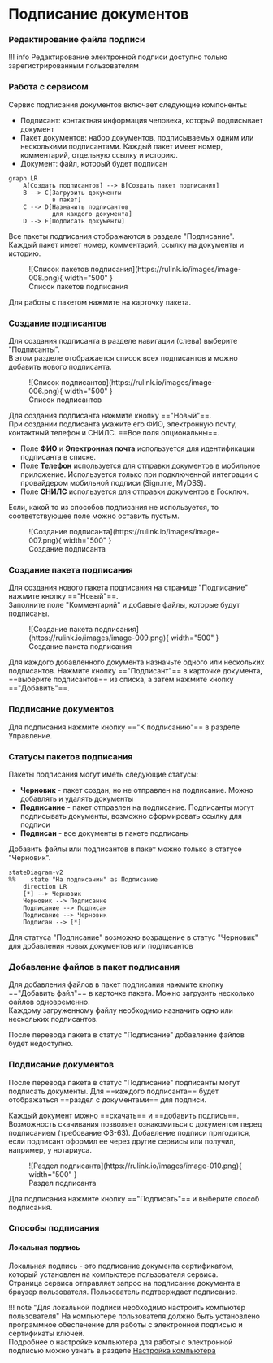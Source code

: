 ﻿# Подписание документов

### Редактирование файла подписи
!!! info
    Редактирование электронной подписи доступно только зарегистрированным пользователям

### Работа с сервисом
Сервис подписания документов включает следующие компоненты:

- Подписант: контактная информация человека, который подписывает документ  
- Пакет документов: набор документов, подписываемых одним или несколькими подписантами. Каждый пакет имеет номер, комментарий, отдельную ссылку и историю. 
- Документ: файл, который будет подписан  

```mermaid
graph LR
    A[Создать подписантов] --> B[Создать пакет подписания]
    B --> C[Загрузить документы
            в пакет]
    C --> D[Назначить подписантов
            для каждого документа]
    D --> E[Подписать документы]
```

Все пакеты подписания отображаются в разделе "Подписание".  
Каждый пакет имеет номер, комментарий, ссылку на документы и историю.

<figure markdown="span">
  ![Список пакетов подписания](https://rulink.io/images/image-008.png){ width="500" }
  <figcaption>Список пакетов подписания</figcaption>
</figure>

Для работы с пакетом нажмите на карточку пакета.
 
### Создание подписантов
Для создания подписанта в разделе навигации (слева) выберите "Подписанты".  
В этом разделе отображается список всех подписантов и можно добавить нового подписанта.

<figure markdown="span">
  ![Список подписантов](https://rulink.io/images/image-006.png){ width="500" }
  <figcaption>Список подписантов</figcaption>
</figure>

Для создания подписанта нажмите кнопку =="Новый"==.  
При создании подписанта укажите его ФИО, электронную почту, контактный телефон и СНИЛС. ==Все поля опциональны==.

- Поле **ФИО** и **Электронная почта** используется для идентификации подписанта в списке.
- Поле **Телефон** используется для отправки документов в мобильное приложение. Используется только при подключенной интеграции с провайдером мобильной подписи (Sign.me, MyDSS).
- Поле **СНИЛС** используется для отправки документов в Госключ.

Если, какой то из способов подписания не используется, то соответствующее поле можно оставить пустым.

<figure markdown="span">
  ![Создание подписанта](https://rulink.io/images/image-007.png){ width="500" }
  <figcaption>Создание подписанта</figcaption>
</figure>

### Создание пакета подписания
Для создания нового пакета подписания на странице "Подписание" нажмите кнопку =="Новый"==.  
Заполните поле "Комментарий" и добавьте файлы, которые будут подписаны.

<figure markdown="span">
  ![Создание пакета подписания](https://rulink.io/images/image-009.png){ width="500" }
  <figcaption>Создание пакета подписания</figcaption>
</figure>

Для каждого добавленного документа назначьте одного или нескольких подписантов. Нажмите кнопку =="Подписант"== в карточке документа, ==выберите подписантов== из списка, а затем нажмите кнопку =="Добавить"==.

### Подписание документов
Для подписания нажмите кнопку =="К подписанию"== в разделе Управление.  


### Статусы пакетов подписания
Пакеты подписания могут иметь следующие статусы:

- **Черновик** - пакет создан, но не отправлен на подписание. Можно добавлять и удалять документы
- **Подписание** - пакет отправлен на подписание. Подписанты могут подписывать документы, возможно сформировать ссылку для подписи
- **Подписан** - все документы в пакете подписаны

Добавить файлы или подписантов в пакет можно только в статусе "Черновик".

```mermaid
stateDiagram-v2
%%    state "На подписании" as Подписание
    direction LR
    [*] --> Черновик
    Черновик --> Подписание
    Подписание --> Подписан
    Подписание --> Черновик
    Подписан --> [*]
```
Для статуса "Подписание" возможно возращение в статус "Черновик" для добавления новых документов или подписантов

### Добавление файлов в пакет подписания
Для добавления файлов в пакет подписания нажмите кнопку =="Добавить файл"== в карточке пакета. Можно загрузить несколько файлов одновременно.  
Каждому загруженному файлу необходимо назначить одно или нескольких подписантов.  

После перевода пакета в статус "Подписание" добавление файлов будет недоступно.

### Подписание документов
После перевода пакета в статус "Подписание" подписанты могут подписать документы. 
Для ==каждого подписанта== будет отображаться ==раздел с документами== для подписи.  


Каждый документ можно ==скачать== и ==добавить подпись==. Возможность скачивания позволяет ознакомиться с 
документом перед подписанием (требование ФЗ-63). Добавление подписи пригодится, если подписант оформил 
ее через другие сервисы или получил, например, у нотариуса.


<figure markdown="span">
  ![Раздел подписанта](https://rulink.io/images/image-010.png){ width="500" }
  <figcaption>Раздел подписанта</figcaption>
</figure>

Для подписания нажмите кнопку =="Подписать"== и выберите способ подписания.

### Способы подписания
#### Локальная подпись
Локальная подпись - это подписание документа сертификатом, который установлен на компьютере пользователя сервиса.  
Страница сервиса отправляет запрос на подписание документа в браузер пользователя. 
Пользователь подтверждает подписание.

!!! note "Для локальной подписи необходимо настроить компьютер пользователя"
    На компьютере пользователя должно быть установлено программное обеспечение для работы с электронной подписью и сертификаты ключей.  
    Подробнее о настройке компьютера для работы с электронной подписью можно узнать в разделе [Настройка компьютера](https://rulink.io/support/crypto/setup)

